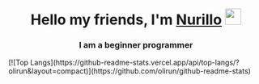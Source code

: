 <h1 align="center">Hello my friends, I'm <a href="https://daniilshat.ru/" target="_blank">Nurillo</a> 
<img src="https://github.com/blackcater/blackcater/raw/main/images/Hi.gif" height="32"/></h1>
<h3 align="center">I am a beginner programmer</h3>
[![Top Langs](https://github-readme-stats.vercel.app/api/top-langs/?olirun&layout=compact)](https://github.com/olirun/github-readme-stats)

